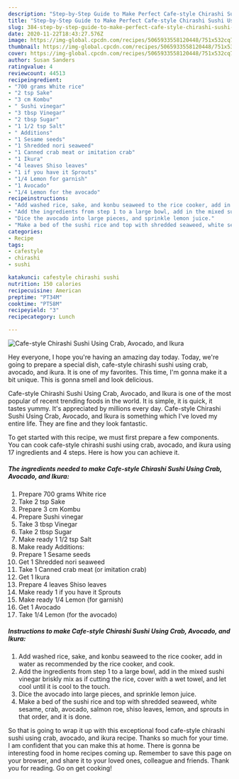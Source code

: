 ```yaml
---
description: "Step-by-Step Guide to Make Perfect Cafe-style Chirashi Sushi Using Crab, Avocado, and Ikura"
title: "Step-by-Step Guide to Make Perfect Cafe-style Chirashi Sushi Using Crab, Avocado, and Ikura"
slug: 384-step-by-step-guide-to-make-perfect-cafe-style-chirashi-sushi-using-crab-avocado-and-ikura
date: 2020-11-22T18:43:27.576Z
image: https://img-global.cpcdn.com/recipes/5065933558120448/751x532cq70/cafe-style-chirashi-sushi-using-crab-avocado-and-ikura-recipe-main-photo.jpg
thumbnail: https://img-global.cpcdn.com/recipes/5065933558120448/751x532cq70/cafe-style-chirashi-sushi-using-crab-avocado-and-ikura-recipe-main-photo.jpg
cover: https://img-global.cpcdn.com/recipes/5065933558120448/751x532cq70/cafe-style-chirashi-sushi-using-crab-avocado-and-ikura-recipe-main-photo.jpg
author: Susan Sanders
ratingvalue: 4
reviewcount: 44513
recipeingredient:
- "700 grams White rice"
- "2 tsp Sake"
- "3 cm Kombu"
- " Sushi vinegar"
- "3 tbsp Vinegar"
- "2 tbsp Sugar"
- "1 1/2 tsp Salt"
- " Additions"
- "1 Sesame seeds"
- "1 Shredded nori seaweed"
- "1 Canned crab meat or imitation crab"
- "1 Ikura"
- "4 leaves Shiso leaves"
- "1 if you have it Sprouts"
- "1/4 Lemon for garnish"
- "1 Avocado"
- "1/4 Lemon for the avocado"
recipeinstructions:
- "Add washed rice, sake, and konbu seaweed to the rice cooker, add in water as recommended by the rice cooker, and cook."
- "Add the ingredients from step 1 to a large bowl, add in the mixed sushi vinegar briskly mix as if cutting the rice, cover with a wet towel, and let cool until it is cool to the touch."
- "Dice the avocado into large pieces, and sprinkle lemon juice."
- "Make a bed of the sushi rice and top with shredded seaweed, white sesame, crab, avocado, salmon roe, shiso leaves, lemon, and sprouts in that order, and it is done."
categories:
- Recipe
tags:
- cafestyle
- chirashi
- sushi

katakunci: cafestyle chirashi sushi 
nutrition: 150 calories
recipecuisine: American
preptime: "PT34M"
cooktime: "PT58M"
recipeyield: "3"
recipecategory: Lunch

---
```



![Cafe-style Chirashi Sushi Using Crab, Avocado, and Ikura](https://img-global.cpcdn.com/recipes/5065933558120448/751x532cq70/cafe-style-chirashi-sushi-using-crab-avocado-and-ikura-recipe-main-photo.jpg)

Hey everyone, I hope you're having an amazing day today. Today, we're going to prepare a special dish, cafe-style chirashi sushi using crab, avocado, and ikura. It is one of my favorites. This time, I'm gonna make it a bit unique. This is gonna smell and look delicious.

Cafe-style Chirashi Sushi Using Crab, Avocado, and Ikura is one of the most popular of recent trending foods in the world. It is simple, it is quick, it tastes yummy. It's appreciated by millions every day. Cafe-style Chirashi Sushi Using Crab, Avocado, and Ikura is something which I've loved my entire life. They are fine and they look fantastic.




To get started with this recipe, we must first prepare a few components. You can cook cafe-style chirashi sushi using crab, avocado, and ikura using 17 ingredients and 4 steps. Here is how you can achieve it.

<!--inarticleads1-->

##### The ingredients needed to make Cafe-style Chirashi Sushi Using Crab, Avocado, and Ikura:

1. Prepare 700 grams White rice
1. Take 2 tsp Sake
1. Prepare 3 cm Kombu
1. Prepare  Sushi vinegar
1. Take 3 tbsp Vinegar
1. Take 2 tbsp Sugar
1. Make ready 1 1/2 tsp Salt
1. Make ready  Additions:
1. Prepare 1 Sesame seeds
1. Get 1 Shredded nori seaweed
1. Take 1 Canned crab meat (or imitation crab)
1. Get 1 Ikura
1. Prepare 4 leaves Shiso leaves
1. Make ready 1 if you have it Sprouts
1. Make ready 1/4 Lemon (for garnish)
1. Get 1 Avocado
1. Take 1/4 Lemon (for the avocado)




<!--inarticleads2-->

##### Instructions to make Cafe-style Chirashi Sushi Using Crab, Avocado, and Ikura:

1. Add washed rice, sake, and konbu seaweed to the rice cooker, add in water as recommended by the rice cooker, and cook.
1. Add the ingredients from step 1 to a large bowl, add in the mixed sushi vinegar briskly mix as if cutting the rice, cover with a wet towel, and let cool until it is cool to the touch.
1. Dice the avocado into large pieces, and sprinkle lemon juice.
1. Make a bed of the sushi rice and top with shredded seaweed, white sesame, crab, avocado, salmon roe, shiso leaves, lemon, and sprouts in that order, and it is done.




So that is going to wrap it up with this exceptional food cafe-style chirashi sushi using crab, avocado, and ikura recipe. Thanks so much for your time. I am confident that you can make this at home. There is gonna be interesting food in home recipes coming up. Remember to save this page on your browser, and share it to your loved ones, colleague and friends. Thank you for reading. Go on get cooking!
